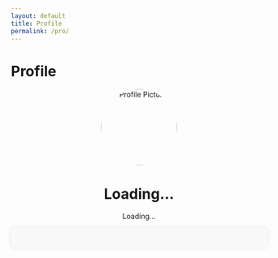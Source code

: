 ```yaml
---
layout: default
title: Profile
permalink: /pro/
---
```


# Profile

<title>Profile Page</title>

<div id="profilePage">
  <div class="profile-container">
    <img id="profilePicture" src="default-avatar.png" alt="Profile Picture">
    <h1 id="profileName">Loading...</h1>
    <p id="profileEmail">Loading...</p>
  </div>

  <div id="results-container">
    <!-- Results will be dynamically added here -->
  </div>



  <style>
  /* Add some basic styles */
  .profile-container {
    text-align: center;
  }

  .profile-container img {
    width: 150px;
    height: 150px;
    border-radius: 50%;
  }

  .account-info {
    margin-top: 20px;
  }

  .account-info p {
    margin: 5px 0;
  }

  /* Style for the results container */
  #results-container {
    padding: 20px;
    margin: 0 auto;
    max-width: 1200px;
    /* Limit the width of the container */
    background-color: #f9f9f9;
    border-radius: 8px;
    box-shadow: 0 0 10px rgba(0, 0, 0, 0.1);
  }

  /* Style for each result card */
  .result-card {
    background-color: #fff;
    padding: 20px;
    margin-bottom: 20px;
    border: 1px solid #ddd;
    border-radius: 8px;
    box-shadow: 0 0 5px rgba(0, 0, 0, 0.1);
  }

  /* Style for headings (order info) */
  .result-card p {
    margin: 5px 0;
    font-size: 14px;
    color: #333;
  }

  /* Style for item details */
  .result-card p:first-of-type {
    font-weight: bold;
    color: #007BFF;
    /* Highlight item names */
  }

  /* Style for the total amount */
  .result-card p:last-of-type {
    font-weight: bold;
    color: #e74c3c;
    font-size: 16px;
  }

  /* Style for the order details */
  .result-card p {
    line-height: 1.5;
  }

  /* Style for a more readable total amount */
  .result-card p:last-of-type {
    margin-top: 10px;
    font-size: 16px;
    color: #28a745;
    /* Green for total amount */
  }

  /* Style for the header of the results */
  h2 {
    font-size: 24px;
    color: #333;
    margin-bottom: 20px;
    text-align: center;
  }

  /* Style for the "No results found" message */
  #results-container p {
    font-size: 18px;
    text-align: center;
    color: #888;
    padding: 40px;
  }
</style>




<script>
  const apiUrl = "https://script.google.com/macros/s/AKfycbyY9UyIOjwuLlJ0YK_KleuXXiEfkr1rnivBtbW-x1Ptn9YB4fS9ypBeCZPUECMsdpxt/exec"; // Replace with your Web App URL
      // Function to fetch data based on email
      function fetchDataByEmail(email) {
        console.log("Fetching data for email:", email); // Debug email input
        fetch(`${apiUrl}?email=${encodeURIComponent(email)}`)
          .then(response => {
            console.log("Response received:", response); // Debug raw response
            if (!response.ok) {
              console.error(`HTTP Error: ${response.status}`);
              throw new Error(`HTTP error! status: ${response.status}`);
            }
            return response.json();
          })
          .then(data => {
            console.log("Fetched Data:", data); // Debug API response data
            if (data.error || data.length === 0) {
              console.error("Error or no data from API:", data.error || "No records found");
              displayResults([]);
            } else {
              // Display all results
              displayResults(data);
            }
          })
          .catch(error => {
            console.error("Fetch Error:", error);
            displayResults([]);
          });
      }
      // Utility function to format addresses
      function formatAddress(street, city, state, postal, country) {
        return `${street || "N/A"}, ${city || "N/A"}, ${state || "N/A"}, ${postal || "N/A"}, ${country || "N/A"}`;
      }
      // Function to display all results
      function displayResults(results) {
        const resultsContainer = document.getElementById("results-container");
        resultsContainer.innerHTML = ""; // Clear previous results
        if (results.length === 0) {
          resultsContainer.innerHTML = "<p>No results found.</p>";
          return;
        }
        // Group items by orderId
        const groupedResults = results.reduce((acc, result) => {
          const {
            orderId
          } = result;
          // If orderId already exists, add the item to the existing order group
          if (!acc[orderId]) {
            acc[orderId] = {
              accountNumber: result.accountNumber,
              name: result.name,
              email: result.email,
              phone: result.phone,
              billingStreet: result.billingStreet,
              billingCity: result.billingCity,
              billingState: result.billingState,
              billingPostal: result.billingPostal,
              billingCountry: result.billingCountry,
              shippingStreet: result.shippingStreet,
              shippingCity: result.shippingCity,
              shippingState: result.shippingState,
              shippingPostal: result.shippingPostal,
              shippingCountry: result.shippingCountry,
              orderId: result.orderId,
              items: [],
              totalAmount: 0
            };
          }
          // Add item to the group and accumulate the total amount
          acc[orderId].items.push({
            itemName: result.itemName,
            itemQuantity: result.itemQuantity,
            itemPrice: result.itemPrice
            itemTotal: itemTotal
          });
          acc[orderId].totalAmount += itemTotal;
          return acc;
        }, {});
        // Loop through grouped results and create the HTML structure
        Object.values(groupedResults).forEach(order => {
          const resultCard = document.createElement("div");
          resultCard.className = "result-card";
          // Build the order display
          let itemsHTML = "";
          order.items.forEach(item => {
            itemsHTML += `
        <p>Item Name: ${item.itemName || "N/A"}</p>
        <p>Item Quantity: ${item.itemQuantity || "N/A"}</p>
        <p>Item Price: $${parseFloat(item.itemPrice || 0).toFixed(2)}</p>
      `;
          });
          resultCard.innerHTML = `
      <p>Account Number: ${order.accountNumber || "N/A"}</p>
      <p>Name: ${order.name || "N/A"}</p>
      <p>Email: ${order.email || "N/A"}</p>
      <p>Order ID: ${order.orderId || "N/A"}</p>
      <p>Phone: ${order.phone || "N/A"}</p>
      <p>Billing Address: ${formatAddress(
        order.billingStreet,
        order.billingCity,
        order.billingState,
        order.billingPostal,
        order.billingCountry
      )}</p>
      <p>Shipping Address: ${formatAddress(
        order.shippingStreet,
        order.shippingCity,
        order.shippingState,
        order.shippingPostal,
        order.shippingCountry
      )}</p>
      ${itemsHTML} <!-- Display all items -->
      <p>Total Amount: $${parseFloat(order.totalAmount).toFixed(2)}</p>
      <hr>
    `;
          resultsContainer.appendChild(resultCard);
        });
      }
      // Function to get the logged-in user's email from localStorage
      function getLoggedInUserEmail() {
        const email = localStorage.getItem('userEmail');
        return email ? email : null;
      }
      // DOMContentLoaded listener to fetch data based on the logged-in user's email
      document.addEventListener("DOMContentLoaded", () => {
        // Example: Replace with your authentication method
        const userEmail = getLoggedInUserEmail(); // Custom function to retrieve email
        if (userEmail) {
          console.log("User is logged in, fetching data...");
          fetchDataByEmail(userEmail);
        }
      });
</script>
